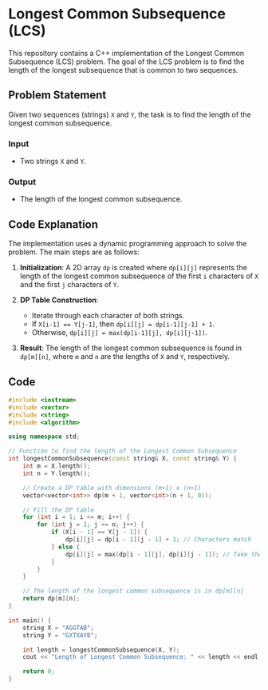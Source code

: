 # Longest Common Subsequence (LCS)

This repository contains a C++ implementation of the Longest Common Subsequence (LCS) problem. The goal of the LCS problem is to find the length of the longest subsequence that is common to two sequences.

## Problem Statement

Given two sequences (strings) `X` and `Y`, the task is to find the length of the longest common subsequence.

### Input
- Two strings `X` and `Y`.

### Output
- The length of the longest common subsequence.

## Code Explanation

The implementation uses a dynamic programming approach to solve the problem. The main steps are as follows:

1. **Initialization**: A 2D array `dp` is created where `dp[i][j]` represents the length of the longest common subsequence of the first `i` characters of `X` and the first `j` characters of `Y`.

2. **DP Table Construction**:
   - Iterate through each character of both strings.
   - If `X[i-1] == Y[j-1]`, then `dp[i][j] = dp[i-1][j-1] + 1`.
   - Otherwise, `dp[i][j] = max(dp[i-1][j], dp[i][j-1])`.

3. **Result**: The length of the longest common subsequence is found in `dp[m][n]`, where `m` and `n` are the lengths of `X` and `Y`, respectively.

## Code

```cpp
#include <iostream>
#include <vector>
#include <string>
#include <algorithm>

using namespace std;

// Function to find the length of the Longest Common Subsequence
int longestCommonSubsequence(const string& X, const string& Y) {
    int m = X.length();
    int n = Y.length();

    // Create a DP table with dimensions (m+1) x (n+1)
    vector<vector<int>> dp(m + 1, vector<int>(n + 1, 0));

    // Fill the DP table
    for (int i = 1; i <= m; i++) {
        for (int j = 1; j <= n; j++) {
            if (X[i - 1] == Y[j - 1]) {
                dp[i][j] = dp[i - 1][j - 1] + 1; // Characters match
            } else {
                dp[i][j] = max(dp[i - 1][j], dp[i][j - 1]); // Take the maximum
            }
        }
    }

    // The length of the longest common subsequence is in dp[m][n]
    return dp[m][n];
}

int main() {
    string X = "AGGTAB";
    string Y = "GXTXAYB";

    int length = longestCommonSubsequence(X, Y);
    cout << "Length of Longest Common Subsequence: " << length << endl;

    return 0;
}

